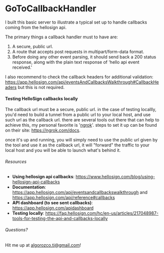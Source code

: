 # GoToCallbackHandler
I built this basic server to illustrate a typical set up to handle callbacks coming from the hellosign api.

The primary things a callback handler must to have are:
1. A secure, public url.
2. A route that accepts post requests in multipart/form-data format.
3. Before doing any other event parsing, it should send back a 200 status response, along with the plain text response of 'hello api event received.'

I also recommend to check the callback headers for additional validation: https://app.hellosign.com/api/eventsAndCallbacksWalkthrough#CallbackHeaders but this is not required.

#### Testing HelloSign callbacks locally
The callback url must be a secure, public url. in the case of testing locallly, you'd need to build a tunnel from a public url to your local host, and use such url as the callback url. there are several tools out there that can help to achieve this, my personal favorite is '[ngrok](https://ngrok.com/ "ngrok")'. steps to set it up can be found on their site: https://ngrok.com/docs.

once it's up and running, you will simply need to use the public url given by the tool and use it as the callback url, it will "forward" the traffic to your local host and you will be able to launch what's behind it.

###### Resources
- **Using hellosign api callbacks**: https://www.hellosign.com/blog/using-hellosign-api-callbacks
- **Documentation**: https://app.hellosign.com/api/eventsandcallbackswalkthrough and https://app.hellosign.com/api/reference#callbacks
- **API dashboard (to see sent callbacks)**: https://app.hellosign.com/apidashboard
- **Testing locally**: https://faq.hellosign.com/hc/en-us/articles/217048987-tools-for-testing-the-api-and-callbacks-locally

###### Questions?
Hit me up at algorozco.ti@gmail.com!
